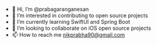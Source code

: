 - 👋 Hi, I’m @prabagaranganesan
- 👀 I’m interested in contributing to open source projects
- 🌱 I’m currently learning SwiftUI and Spring Boot
- 💞️ I’m looking to collaborate on iOS open source projects
- 📫 How to reach me nikprabha90@gmail.com

<!---
prabagaranganesan/prabagaranganesan is a ✨ special ✨ repository because its `README.md` (this file) appears on your GitHub profile.
You can click the Preview link to take a look at your changes.
--->
